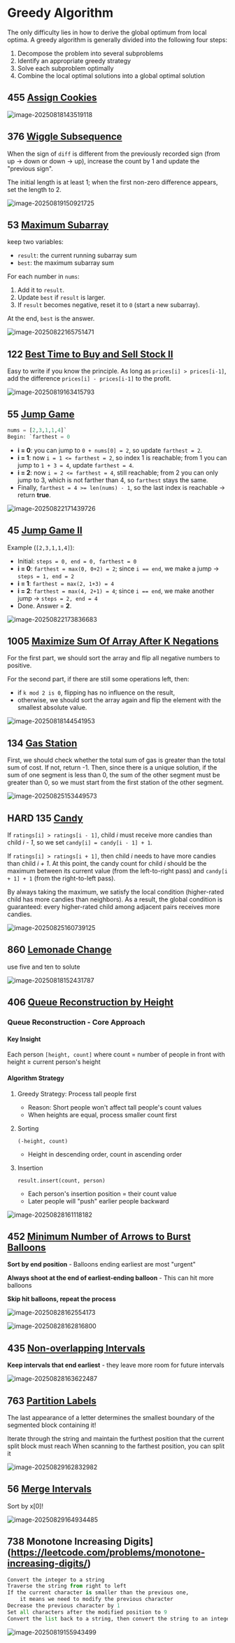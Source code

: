 # Greedy Algorithm

The only difficulty lies in how to derive the global optimum from local optima.
 A greedy algorithm is generally divided into the following four steps:

1. Decompose the problem into several subproblems
2. Identify an appropriate greedy strategy
3. Solve each subproblem optimally
4. Combine the local optimal solutions into a global optimal solution



## 455 [Assign Cookies](https://leetcode.com/problems/assign-cookies/)

![image-20250818143519118](assets/image-20250818143519118.png)



## 376 [Wiggle Subsequence](https://leetcode.com/problems/wiggle-subsequence/)

When the sign of `diff` is different from the previously recorded sign (from up → down or down → up), increase the count by 1 and update the "previous sign".

The initial length is at least 1; when the first non-zero difference appears, set the length to 2.

![image-20250819150921725](assets/image-20250819150921725.png)



## 53 [Maximum Subarray](https://leetcode.com/problems/maximum-subarray/)

keep two variables:

- `result`: the current running subarray sum
- `best`: the maximum subarray sum

For each number in `nums`:

1. Add it to `result`.
2. Update `best` if `result` is larger.
3. If `result` becomes negative, reset it to `0` (start a new subarray).

At the end, `best` is the answer.

![image-20250822165751471](assets/image-20250822165751471.png)



## 122 [Best Time to Buy and Sell Stock II](https://leetcode.com/problems/best-time-to-buy-and-sell-stock-ii/)

Easy to write if you know the principle.
 As long as `prices[i] > prices[i-1]`, add the difference `prices[i] - prices[i-1]` to the profit.

![image-20250819163415793](assets/image-20250819163415793.png)



## 55 [Jump Game](https://leetcode.com/problems/jump-game/)

```python
nums = [2,3,1,1,4]`
Begin: `farthest = 0
```

- **i = 0**: you can jump to `0 + nums[0] = 2`, so update `farthest = 2`.
- **i = 1**: now `i = 1 <= farthest = 2`, so index 1 is reachable; from 1 you can jump to `1 + 3 = 4`, update `farthest = 4`.
- **i = 2**: now `i = 2 <= farthest = 4`, still reachable; from 2 you can only jump to 3, which is not farther than 4, so `farthest` stays the same.
- Finally, `farthest = 4 >= len(nums) - 1`, so the last index is reachable → return **true**.

![image-20250822171439726](assets/image-20250822171439726.png)



## 45 [Jump Game II](https://leetcode.com/problems/jump-game-ii/)

Example (`[2,3,1,1,4]`):

- Initial: `steps = 0, end = 0, farthest = 0`
- **i = 0**: `farthest = max(0, 0+2) = 2`; since `i == end`, we make a jump → `steps = 1, end = 2`
- **i = 1**: `farthest = max(2, 1+3) = 4`
- **i = 2**: `farthest = max(4, 2+1) = 4`; since `i == end`, we make another jump → `steps = 2, end = 4`
- Done. Answer = **2**.

![image-20250822173836683](assets/image-20250822173836683.png)



## 1005 [Maximize Sum Of Array After K Negations](https://leetcode.com/problems/maximize-sum-of-array-after-k-negations/)

For the first part, we should sort the array and flip all negative numbers to positive.

For the second part, if there are still some operations left, then:

- if `k mod 2 is 0`, flipping has no influence on the result,
- otherwise, we should sort the array again and flip the element with the smallest absolute value.

![image-20250818144541953](assets/image-20250818144541953.png)



## 134 [Gas Station](https://leetcode.com/problems/gas-station/)

First, we should check whether the total sum of gas is greater than the total sum of cost. If not, return -1.
 Then, since there is a unique solution, if the sum of one segment is less than 0, the sum of the other segment must be greater than 0, so we must start from the first station of the other segment.

![image-20250825153449573](assets/image-20250825153449573.png)



## HARD 135 [Candy](https://leetcode.com/problems/candy/)

If `ratings[i] > ratings[i - 1]`, child *i* must receive more candies than child *i - 1*, so we set
 `candy[i] = candy[i - 1] + 1`.

If `ratings[i] > ratings[i + 1]`, then child *i* needs to have more candies than child *i + 1*. At this point, the candy count for child *i* should be the maximum between its current value (from the left-to-right pass) and `candy[i + 1] + 1` (from the right-to-left pass).

By always taking the maximum, we satisfy the local condition (higher-rated child has more candies than neighbors). As a result, the global condition is guaranteed: every higher-rated child among adjacent pairs receives more candies.

![image-20250825160739125](assets/image-20250825160739125.png)



## 860 [Lemonade Change](https://leetcode.com/problems/lemonade-change/)

use five and ten to solute

![image-20250818152431787](assets/image-20250818152431787.png)



## 406 [Queue Reconstruction by Height](https://leetcode.com/problems/queue-reconstruction-by-height/)

### Queue Reconstruction - Core Approach

#### Key Insight

Each person `[height, count]` where count = number of people in front with height ≥ current person's height

#### Algorithm Strategy

1. Greedy Strategy: Process tall people first

   - Reason: Short people won't affect tall people's count values
   - When heights are equal, process smaller count first

2. Sorting

   ```
   (-height, count)
   ```

   - Height in descending order, count in ascending order

3. Insertion

   ```
   result.insert(count, person)
   ```

   - Each person's insertion position = their count value
   - Later people will "push" earlier people backward

![image-20250828161118182](assets/image-20250828161118182.png)



## 452 [Minimum Number of Arrows to Burst Balloons](https://leetcode.com/problems/minimum-number-of-arrows-to-burst-balloons/)

**Sort by end position** - Balloons ending earliest are most "urgent"

**Always shoot at the end of earliest-ending balloon** - This can hit more balloons

**Skip hit balloons, repeat the process**

![image-20250828162554173](assets/image-20250828162554173.png)

![image-20250828162816800](assets/image-20250828162816800.png)



## 435 [Non-overlapping Intervals](https://leetcode.com/problems/non-overlapping-intervals/)

**Keep intervals that end earliest** - they leave more room for future intervals

![image-20250828163622487](assets/image-20250828163622487.png)



## 763 [Partition Labels](https://leetcode.com/problems/partition-labels/)

The last appearance of a letter determines the smallest boundary of the segmented block containing it!

Iterate through the string and maintain the furthest position that the current split block must reach
When scanning to the farthest position, you can split it

![image-20250829162832982](assets/image-20250829162832982.png)



## 56 [Merge Intervals](https://leetcode.com/problems/merge-intervals/)

Sort  by x[0]!

![image-20250829164934485](assets/image-20250829164934485.png)





## 738 Monotone Increasing Digits](https://leetcode.com/problems/monotone-increasing-digits/)

```python
Convert the integer to a string
Traverse the string from right to left
If the current character is smaller than the previous one, 
	it means we need to modify the previous character
Decrease the previous character by 1
Set all characters after the modified position to 9
Convert the list back to a string, then convert the string to an integer and return it
```

![image-20250819155943499](assets/image-20250819155943499.png)

